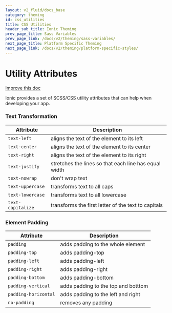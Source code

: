 ```yaml
---
layout: v2_fluid/docs_base
category: theming
id: css_utilities
title: CSS Utilities
header_sub_title: Ionic Theming
prev_page_title: Sass Variables
prev_page_link: /docs/v2/theming/sass-variables/
next_page_title: Platform Specific Theming
next_page_link: /docs/v2/theming/platform-specific-styles/
---
```



<h1 class="title">Utility Attributes</h1>

<a class="improve-v2-docs" href='https://github.com/driftyco/ionic-site/edit/master/docs/v2/theming/css-utilities/index.md'>
  Improve this doc
</a>

Ionic provides a set of SCSS/CSS utility attributes that can help when developing your app.

### Text Transformation

| Attribute         | Description                                           |
|-------------------|-------------------------------------------------------|
| `text-left`       | aligns the text of the element to its left            |
| `text-center`     | aligns the text of the element to its center          |
| `text-right`      | aligns the text of the element to its right           |
| `text-justify`    | stretches the lines so that each line has equal width |
| `text-nowrap`     | don't wrap text                                       |
| `text-uppercase`  | transforms text to all caps                           |
| `text-lowercase ` | transforms text to all lowercase                      |
| `text-capitalize` | transforms the first letter of the text to capitals  |

### Element Padding


| Attribute            | Description                         |
|----------------------|-------------------------------------|
| `padding`            | adds padding to the whole element   |
| `padding-top`        | adds padding-top                    |
| `padding-left`       | adds padding-left                   |
| `padding-right`      | adds padding-right                  |
| `padding-bottom`     | adds padding-bottom                 |
| `padding-vertical`   | adds padding to the top and botttom |
| `padding-horizontal` | adds padding to the left and right  |
| `no-padding`         | removes any padding                 |
